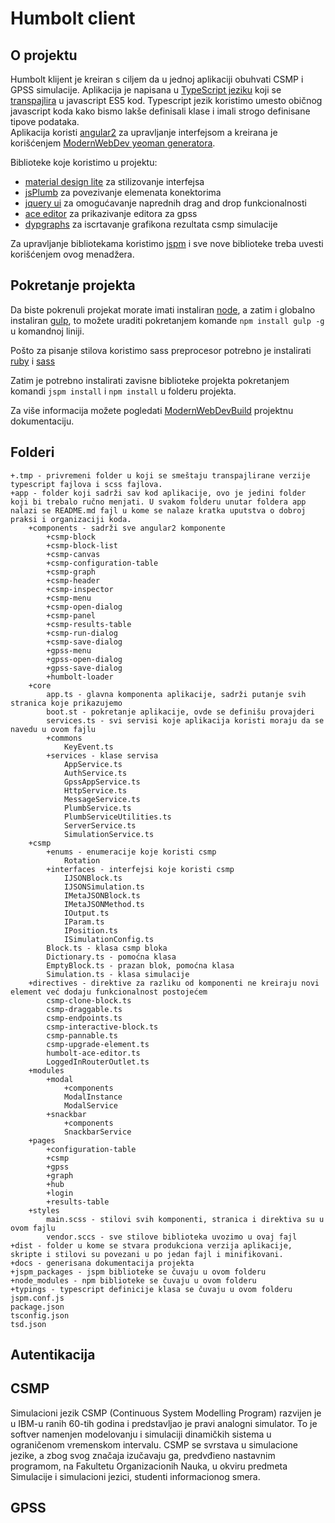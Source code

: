 # Humbolt client

## O projektu

Humbolt klijent je kreiran s ciljem da u jednoj aplikaciji obuhvati CSMP i GPSS simulacije. Aplikacija je napisana u [TypeScript jeziku](http://www.typescriptlang.org/) koji se [transpajlira](https://en.wikipedia.org/wiki/Source-to-source_compiler) u javascript ES5 kod.
Typescript jezik koristimo umesto običnog javascript koda kako bismo lakše definisali klase i imali strogo definisane tipove podataka.                                                                       
Aplikacija koristi [angular2](https://angular.io/) za upravljanje interfejsom a kreirana je korišćenjem [ModernWebDev yeoman generatora](https://github.com/dsebastien/modernWebDevGenerator).

Biblioteke koje koristimo u projektu:
* [material design lite](http://www.getmdl.io/) za stilizovanje interfejsa
* [jsPlumb](https://jsplumbtoolkit.com) za povezivanje elemenata konektorima
* [jquery ui](https://jqueryui.com/) za omogućavanje naprednih drag and drop funkcionalnosti
* [ace editor](https://ace.c9.io/) za prikazivanje editora za gpss
* [dypgraphs](http://dygraphs.com/) za iscrtavanje grafikona rezultata csmp simulacije

Za upravljanje bibliotekama koristimo [jspm](http://jspm.io/) i sve nove biblioteke treba uvesti korišćenjem ovog menadžera.

## Pokretanje projekta

Da biste pokrenuli projekat morate imati instaliran [node](https://nodejs.org/en/download/), a zatim i globalno instaliran [gulp](http://gulpjs.com/), to možete uraditi pokretanjem komande `npm install gulp -g` u komandnoj liniji.

Pošto za pisanje stilova koristimo sass preprocesor potrebno je instalirati [ruby](https://www.ruby-lang.org/en/downloads/) i [sass](http://sass-lang.com/install)

Zatim je potrebno instalirati zavisne biblioteke projekta pokretanjem komandi `jspm install` i `npm install` u folderu projekta.

Za više informacija možete pogledati [ModernWebDevBuild](https://github.com/dsebastien/modernWebDevBuild) projektnu dokumentaciju.

## Folderi

```
+.tmp - privremeni folder u koji se smeštaju transpajlirane verzije typescript fajlova i scss fajlova.
+app - folder koji sadrži sav kod aplikacije, ovo je jedini folder koji bi trebalo ručno menjati. U svakom folderu unutar foldera app nalazi se README.md fajl u kome se nalaze kratka uputstva o dobroj praksi i organizaciji koda.
	+components - sadrži sve angular2 komponente
		+csmp-block
		+csmp-block-list
		+csmp-canvas
		+csmp-configuration-table
		+csmp-graph
		+csmp-header
		+csmp-inspector
		+csmp-menu
		+csmp-open-dialog
		+csmp-panel
		+csmp-results-table
		+csmp-run-dialog
		+csmp-save-dialog
		+gpss-menu
		+gpss-open-dialog
		+gpss-save-dialog
		+humbolt-loader
	+core
		app.ts - glavna komponenta aplikacije, sadrži putanje svih stranica koje prikazujemo
		boot.st - pokretanje aplikacije, ovde se definišu provajderi
		services.ts - svi servisi koje aplikacija koristi moraju da se navedu u ovom fajlu
		+commons
			KeyEvent.ts
		+services - klase servisa
			AppService.ts
			AuthService.ts
			GpssAppService.ts
			HttpService.ts
			MessageService.ts
			PlumbService.ts
			PlumbServiceUtilities.ts
			ServerService.ts
			SimulationService.ts
	+csmp
		+enums - enumeracije koje koristi csmp
			Rotation
		+interfaces - interfejsi koje koristi csmp
			IJSONBlock.ts
			IJSONSimulation.ts
			IMetaJSONBlock.ts
			IMetaJSONMethod.ts
			IOutput.ts
			IParam.ts
			IPosition.ts
			ISimulationConfig.ts
		Block.ts - klasa csmp bloka
		Dictionary.ts - pomoćna klasa
		EmptyBlock.ts - prazan blok, pomoćna klasa
		Simulation.ts - klasa simulacije
	+directives - direktive za razliku od komponenti ne kreiraju novi element već dodaju funkcionalnost postojećem
		csmp-clone-block.ts
		csmp-draggable.ts
		csmp-endpoints.ts
		csmp-interactive-block.ts
		csmp-pannable.ts
		csmp-upgrade-element.ts
		humbolt-ace-editor.ts
		LoggedInRouterOutlet.ts
	+modules
		+modal
			+components
			ModalInstance
			ModalService
		+snackbar
			+components
			SnackbarService
	+pages
		+configuration-table
		+csmp
		+gpss
		+graph
		+hub
		+login
		+results-table
	+styles
		main.scss - stilovi svih komponenti, stranica i direktiva su u ovom fajlu
		vendor.sccs - sve stilove biblioteka uvozimo u ovaj fajl
+dist - folder u kome se stvara produkciona verzija aplikacije, skripte i stilovi su povezani u po jedan fajl i minifikovani.
+docs - generisana dokumentacija projekta
+jspm_packages - jspm biblioteke se čuvaju u ovom folderu
+node_modules - npm biblioteke se čuvaju u ovom folderu
+typings - typescript definicije klasa se čuvaju u ovom folderu
jspm.conf.js
package.json
tsconfig.json
tsd.json
```
		
## Autentikacija

## CSMP

Simulacioni jezik CSMP (Continuous System Modelling Program) razvijen je u IBM-u ranih 60-tih godina i predstavljao je pravi analogni simulator. To je softver namenjen modelovanju i simulaciji dinamičkih sistema u ograničenom vremenskom intervalu.
CSMP se svrstava u simulacione jezike, a zbog svog značaja izučavaju ga, predvđieno nastavnim programom, na Fakultetu Organizacionih Nauka, u okviru predmeta Simulacije i simulacioni jezici, studenti informacionog smera.

## GPSS
